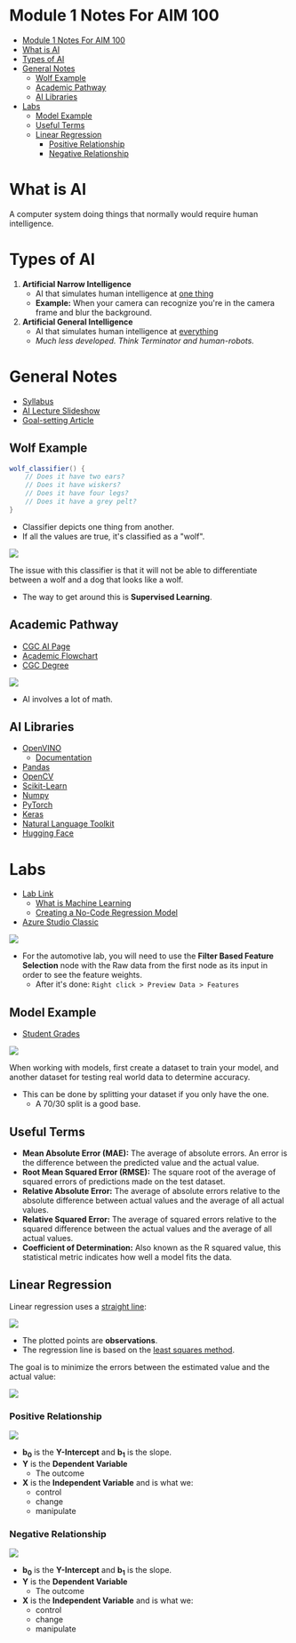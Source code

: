 # Module 1 Notes For AIM 100

<!-- TOC -->
* [Module 1 Notes For AIM 100](#module-1-notes-for-aim-100)
* [What is AI](#what-is-ai)
* [Types of AI](#types-of-ai)
* [General Notes](#general-notes)
  * [Wolf Example](#wolf-example)
  * [Academic Pathway](#academic-pathway)
  * [AI Libraries](#ai-libraries)
* [Labs](#labs)
  * [Model Example](#model-example)
  * [Useful Terms](#useful-terms)
  * [Linear Regression](#linear-regression)
    * [Positive Relationship](#positive-relationship)
    * [Negative Relationship](#negative-relationship)
<!-- TOC -->

# What is AI

A computer system doing things that normally would require human intelligence.

# Types of AI

1. **Artificial Narrow Intelligence**
    - AI that simulates human intelligence at <u>one thing</u>
    - **Example:** When your camera can recognize you're in the camera frame and
      blur the background.
2. **Artificial General Intelligence**
    - AI that simulates human intelligence at <u>everything</u>
    - _Much less developed. Think Terminator and human-robots._

# General Notes

- [Syllabus](https://docs.google.com/presentation/d/18eNwOzWN99bpyex80OT1s_XhGAGPRnr3FIOHm7wtrzw/edit#slide=id.g1cf0eec0226_0_60)
- [AI Lecture Slideshow](https://docs.google.com/presentation/d/18eNwOzWN99bpyex80OT1s_XhGAGPRnr3FIOHm7wtrzw/edit#slide=id.g1cf0eec0226_0_60)
- [Goal-setting Article](https://legionathletics.com/goal-setting/)

## Wolf Example

```java
wolf_classifier() {
    // Does it have two ears?
    // Does it have wiskers?
    // Does it have four legs?
    // Does it have a grey pelt?
}
```

- Classifier depicts one thing from another.
- If all the values are true, it's classified as a "wolf".

![](assets/wolf_images.png)

The issue with this classifier is that it will not be able to differentiate
between a wolf and a dog that looks like a wolf.

- The way to get around this is **Supervised Learning**.

## Academic Pathway

- [CGC AI Page](https://cgc.edu/ai)
- [Academic Flowchart](https://www.cgc.edu/sites/default/files/documents/programs/program/aas-aim-flow-chart.pdf)
- [CGC Degree](https://www.cgc.edu/degrees-certificates/science-technology-engineering-and-mathematics/artificial-intelligence-and-machine-learning-3891-aas)

![](assets/academic_flowchart.png)

- AI involves a lot of math.

## AI Libraries

- [OpenVINO](https://www.intel.com/content/www/us/en/developer/tools/openvino-toolkit/overview.html)
    - [Documentation](https://docs.openvino.ai/latest/home.html)
- [Pandas](https://pandas.pydata.org/pandas-docs/stable/index.html)
- [OpenCV](https://opencv.org/)
- [Scikit-Learn](https://scikit-learn.org/stable/)
- [Numpy](https://numpy.org/devdocs/user/absolute_beginners.html)
- [PyTorch](https://pytorch.org/)
- [Keras](https://keras.io/)
- [Natural Language Toolkit](https://www.nltk.org/)
- [Hugging Face](https://huggingface.co/)

# Labs

- [Lab Link](https://docs.google.com/document/d/1P2ve1qDytlvSGGVHduZVrIEfwpN8OsR5NU6GtpLQPYs/edit#)
    - [What is Machine Learning](https://learn.microsoft.com/en-us/azure/machine-learning/overview-what-is-azure-machine-learning#studio)
    - [Creating a No-Code Regression Model](https://learn.microsoft.com/en-us/azure/machine-learning/tutorial-designer-automobile-price-train-score)
- [Azure Studio Classic](https://studio.azureml.net/)

![](assets/filter_based_feature_selection.png)

- For the automotive lab, you will need to use the **Filter Based Feature 
  Selection** node with the Raw data from the first node as its input in order
  to see the feature weights.
  - After it's done: `Right click > Preview Data > Features`

## Model Example

- [Student Grades](assets/student_grades.csv)

![](assets/azure_machine_learning_model.png)

When working with models, first create a dataset to train your model, and
another dataset for testing real world data to determine accuracy.

- This can be done by splitting your dataset if you only have the one.
    - A 70/30 split is a good base.

## Useful Terms

- **Mean Absolute Error (MAE):** The average of absolute errors. An error is the
  difference between the predicted value and the actual value.
- **Root Mean Squared Error (RMSE):** The square root of the average of squared
  errors of predictions made on the test dataset.
- **Relative Absolute Error:** The average of absolute errors relative to the
  absolute difference between actual values and the average of all actual
  values.
- **Relative Squared Error:** The average of squared errors relative to the
  squared difference between the actual values and the average of all actual
  values.
- **Coefficient of Determination:** Also known as the R squared value, this
  statistical metric indicates how well a model fits the data.

## Linear Regression

Linear regression uses a <u>straight line</u>:

![](assets/regression_graph_001.png)

- The plotted points are **observations**.
- The regression line is based on the <u>least squares method</u>.

The goal is to minimize the errors between the estimated value and the actual
value:

![](assets/regression_graph_002.png)

### Positive Relationship

![](assets/regression_graph_003.png)

- **b<sub>0</sub>** is the **Y-Intercept** and **b<sub>1</sub>** is the slope.
- **Y** is the **Dependent Variable**
  - The outcome
- **X** is the **Independent Variable** and is what we:
  - control
  - change
  - manipulate

### Negative Relationship

![](assets/regression_graph_004.png)

- **b<sub>0</sub>** is the **Y-Intercept** and **b<sub>1</sub>** is the slope.
- **Y** is the **Dependent Variable**
  - The outcome
- **X** is the **Independent Variable** and is what we:
  - control
  - change
  - manipulate
